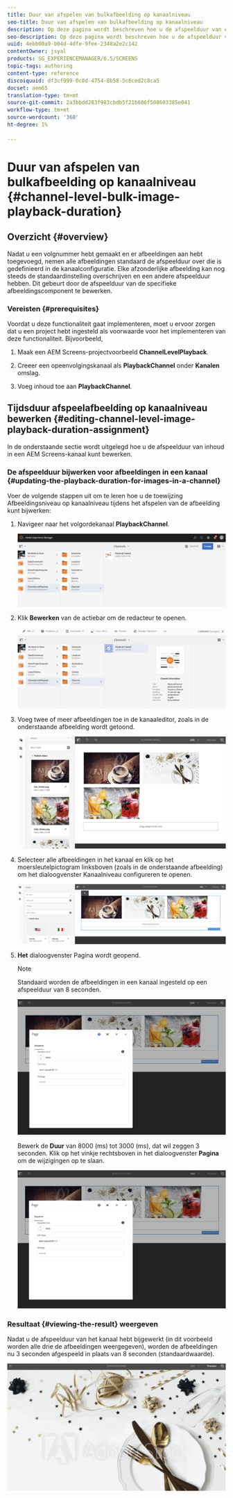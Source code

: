 ```yaml
---
title: Duur van afspelen van bulkafbeelding op kanaalniveau
seo-title: Duur van afspelen van bulkafbeelding op kanaalniveau
description: Op deze pagina wordt beschreven hoe u de afspeelduur van een bepaalde afbeeldingscomponent kunt bewerken.
seo-description: Op deze pagina wordt beschreven hoe u de afspeelduur van een bepaalde afbeeldingscomponent kunt bewerken.
uuid: 4ebb00a9-b04d-4dfe-9fee-2348a2e2c142
contentOwner: jsyal
products: SG_EXPERIENCEMANAGER/6.5/SCREENS
topic-tags: authoring
content-type: reference
discoiquuid: df3cf999-0c8d-4754-8b58-5c6ced2c8ca5
docset: aem65
translation-type: tm+mt
source-git-commit: 2a3bbdd283f983cbdb5f21b606f508603385e041
workflow-type: tm+mt
source-wordcount: '360'
ht-degree: 1%

---
```



# Duur van afspelen van bulkafbeelding op kanaalniveau {#channel-level-bulk-image-playback-duration}

## Overzicht {#overview}

Nadat u een volgnummer hebt gemaakt en er afbeeldingen aan hebt toegevoegd, nemen alle afbeeldingen standaard de afspeelduur over die is gedefinieerd in de kanaalconfiguratie. Elke afzonderlijke afbeelding kan nog steeds de standaardinstelling overschrijven en een andere afspeelduur hebben. Dit gebeurt door de afspeelduur van de specifieke afbeeldingscomponent te bewerken.

### Vereisten {#prerequisites}

Voordat u deze functionaliteit gaat implementeren, moet u ervoor zorgen dat u een project hebt ingesteld als voorwaarde voor het implementeren van deze functionaliteit. Bijvoorbeeld,

1. Maak een AEM Screens-projectvoorbeeld **ChannelLevelPlayback**.

1. Creeer een opeenvolgingskanaal als **PlaybackChannel** onder **Kanalen** omslag.

1. Voeg inhoud toe aan **PlaybackChannel**.

## Tijdsduur afspeelafbeelding op kanaalniveau bewerken {#editing-channel-level-image-playback-duration-assignment}

In de onderstaande sectie wordt uitgelegd hoe u de afspeelduur van inhoud in een AEM Screens-kanaal kunt bewerken.

### De afspeelduur bijwerken voor afbeeldingen in een kanaal {#updating-the-playback-duration-for-images-in-a-channel}

Voer de volgende stappen uit om te leren hoe u de toewijzing Afbeeldingsniveau op kanaalniveau tijdens het afspelen van de afbeelding kunt bijwerken:

1. Navigeer naar het volgordekanaal **PlaybackChannel**.

   ![screen_shot_2019-06-24at62818pm](assets/screen_shot_2019-06-24at62818pm.png)

1. Klik **Bewerken** van de actiebar om de redacteur te openen.

   ![screen_shot_2019-06-24at70141pm](assets/screen_shot_2019-06-24at70141pm.png)

1. Voeg twee of meer afbeeldingen toe in de kanaaleditor, zoals in de onderstaande afbeelding wordt getoond.

   ![screen_shot_2019-06-24at90534pm](assets/screen_shot_2019-06-24at90534pm.png)

1. Selecteer alle afbeeldingen in het kanaal en klik op het moersleutelpictogram linksboven (zoals in de onderstaande afbeelding) om het dialoogvenster Kanaalniveau configureren te openen.

   ![screen_shot_2019-06-25at95945am](assets/screen_shot_2019-06-25at95945am.png)

1. **Het** dialoogvenster Pagina wordt geopend.

   >[!NOTE]
   >Standaard worden de afbeeldingen in een kanaal ingesteld op een afspeelduur van 8 seconden.

   ![screen_shot_2019-06-25at100343am](assets/screen_shot_2019-06-25at100343am.png)

   Bewerk de **Duur** van 8000 (ms) tot 3000 (ms), dat wil zeggen 3 seconden. Klik op het vinkje rechtsboven in het dialoogvenster **Pagina** om de wijzigingen op te slaan.

   ![screen_shot_2019-06-25at101527am](assets/screen_shot_2019-06-25at101527am.png)

### Resultaat {#viewing-the-result} weergeven

Nadat u de afspeelduur van het kanaal hebt bijgewerkt (in dit voorbeeld worden alle drie de afbeeldingen weergegeven), worden de afbeeldingen nu 3 seconden afgespeeld in plaats van 8 seconden (standaardwaarde).

![channel_preview](assets/channel_preview.gif)


